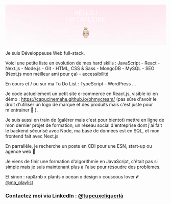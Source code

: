 ![Banner](https://github.com/capucinemahe/capucinemahe/blob/main/avatarGitHub.png?raw=true)

Je suis Développeuse Web full-stack.

Voici une petite liste en évolution de mes hard skills : 
JavaScript - React - Next.js - Node.js - Git - HTML, CSS & Sass - MongoDB - MySQL - SEO (Next.js mon meilleur ami pour ça) - accessibilité

En cours et / ou sur ma To Do List :
TypeScript - WordPress ...

Je code actuellement un petit site e-commerce en React.js, visible ici en démo : https://capucinemahe.github.io/ohmycream/  (pas sûre d'avoir le droit d'utiliser un logo de marque et des produits mais c'est juste pour m'entrainer 🤫 ).

Je suis aussi en train de (galérer mais c'est pour bientot) mettre en ligne de mon dernier projet de formation, un réseau social d'entreprise dont j'ai fait le backend sécurisé avec Node, ma base de données est en SQL, et mon frontend fait avec Next.js

En parrallèle, je recherche un poste en CDI pour une ESN, start-up ou agence web 🚀

Je viens de finir une formation d'algorithmie en JavaScript, c'était pas si simple mais je suis maintenant plus à l'aise pour résoudre des problèmes.

Et sinon : rap&rnb x plants x ocean x design x couscous lover 💕  [@ma_playlist](https://open.spotify.com/playlist/65Put9Tz3orQZdVpCutmXO?si=ac15cc8578a9423d)

### Contactez moi via LinkedIn : [@tupeuxcliquerlà](https://www.linkedin.com/in/capucinemahe/)
